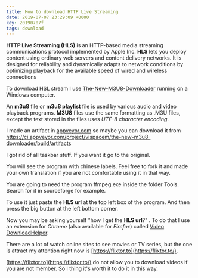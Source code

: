 ```yaml
---
title: How to download HTTP Live Streaming
date: 2019-07-07 23:29:09 +0000
key: 20190707f
tags: download
---
```


**HTTP Live Streaming (HLS)** is an HTTP-based media streaming communications protocol implemented by Apple Inc. **HLS** lets you deploy content using ordinary web servers and content delivery networks. It is designed for reliability and dynamically adapts to network conditions by optimizing playback for the available speed of wired and wireless connections

To download HSL stream I use [The-New-M3U8-Downloader](https://github.com/vispacem/The-New-M3U8-Downloader)  running on a Windows computer.

An **m3u8** file or **m3u8 playlist** file is used by various audio and video playback programs. **M3U8** files use the same formatting as .M3U files, except the text stored in the files uses *UTF-8 character encoding*.

I made an artifact in [appveyor.com](https://appveyor.com)  so maybe you can download it from <https://ci.appveyor.com/project/vispacem/the-new-m3u8-downloader/build/artifacts>

I got rid of all taskbar stuff. If you want it go to the original.

You will see the program with chinese labels. Feel free to fork it and made your own translation if you are not comfortable using it in that way.

You are going to need the program ffmpeg.exe inside the folder Tools.  Search for it in sourceforge for example. 


To use it just paste the **HLS url** at the top left box of the program. And then press the big button at the left bottom corner.

Now you may be asking yourself "how I get the **HLS url**?" . To do that I use an extension for *Chrome* (also available for *Firefox*) called [Video DownloadHelper](https://www.downloadhelper.net).

There are a lot of watch online sites to see movies or TV series, but the one is attract my attention right now is [https://flixtor.to](https://flixtor.to/).

[https://flixtor.to](https://flixtor.to/) do not allow you to download videos if you are not member. So I thing it's worth it to do it in this way.
